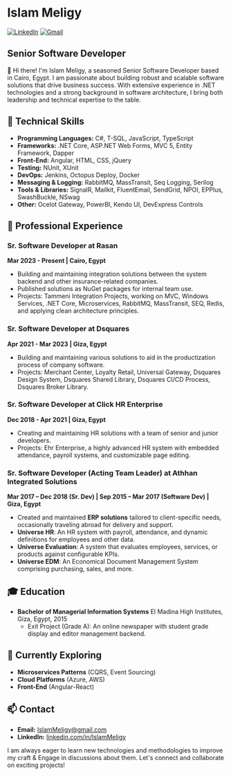 # Islam Meligy

[![LinkedIn](https://img.shields.io/badge/LinkedIn-IslamMeligy-blue?style=flat&logo=linkedin)](https://linkedin.com/in/IslamMeligy)
[![Gmail](https://img.shields.io/badge/Email-IslamMeligy@gmail.com-red?style=flat&logo=gmail)](mailto:IslamMeligy@gmail.com)

## Senior Software Developer

👋 Hi there! I'm Islam Meligy, a seasoned Senior Software Developer based in Cairo, Egypt. I am passionate about building robust and scalable software solutions that drive business success. With extensive experience in .NET technologies and a strong background in software architecture, I bring both leadership and technical expertise to the table.

## 🔧 Technical Skills

- **Programming Languages:** C#, T-SQL, JavaScript, TypeScript
- **Frameworks:** .NET Core, ASP.NET Web Forms, MVC 5, Entity Framework, Dapper
- **Front-End:** Angular, HTML, CSS, jQuery
- **Testing:** NUnit, XUnit
- **DevOps:** Jenkins, Octopus Deploy, Docker
- **Messaging & Logging:** RabbitMQ, MassTransit, Seq Logging, Serilog
- **Tools & Libraries:** SignalR, Mailkit, FluentEmail, SendGrid, NPOI, EPPlus, SwashBuckle, NSwag
- **Other:** Ocelot Gateway, PowerBI, Kendo UI, DevExpress Controls

## 🏢 Professional Experience

### Sr. Software Developer at Rasan
**Mar 2023 - Present | Cairo, Egypt**

- Building and maintaining integration solutions between the system backend and other insurance-related companies.
- Published solutions as NuGet packages for internal team use.
- Projects: Tammeni Integration Projects, working on MVC, Windows Services, .NET Core, Microservices, RabbitMQ, MassTransit, SEQ, Redis, and applying clean architecture principles.

### Sr. Software Developer at Dsquares
**Apr 2021 - Mar 2023 | Giza, Egypt**

- Building and maintaining various solutions to aid in the productization process of company software.
- Projects: Merchant Center, Loyalty Retail, Universal Gateway, Dsquares Design System, Dsquares Shared Library, Dsquares CI/CD Process, Dsquares Broker Library.

### Sr. Software Developer at Click HR Enterprise
**Dec 2018 - Apr 2021 | Giza, Egypt**

- Creating and maintaining HR solutions with a team of senior and junior developers.
- Projects: Ehr Enterprise, a highly advanced HR system with embedded attendance, payroll systems, and customizable page editing.

### **Sr. Software Developer (Acting Team Leader) at Athhan Integrated Solutions**
**Mar 2017 – Dec 2018 (Sr. Dev) | Sep 2015 – Mar 2017 (Software Dev) | Giza, Egypt**  
- Created and maintained **ERP solutions** tailored to client-specific needs, occasionally traveling abroad for delivery and support.  
- **Universe HR**: An HR system with payroll, attendance, and dynamic definitions for employees and other data.  
- **Universe Evaluation**: A system that evaluates employees, services, or products against configurable KPIs.  
- **Universe EDM**: An Economical Document Management System comprising purchasing, sales, and more.


## 🎓 Education

- **Bachelor of Managerial Information Systems**
  El Madina High Institutes, Giza, Egypt, 2015
  - Exit Project (Grade A): An online newspaper with student grade display and editor management backend.

## 🚀 Currently Exploring

- **Microservices Patterns** (CQRS, Event Sourcing)  
- **Cloud Platforms** (Azure, AWS)  
- **Front-End** (Angular-React)


## 📫 Contact

- **Email:** [IslamMeligy@gmail.com](mailto:IslamMeligy@gmail.com)
- **LinkedIn:** [linkedin.com/in/IslamMeligy](https://linkedin.com/in/IslamMeligy)

I am always eager to learn new technologies and methodologies to improve my craft & Engage in discussions about them. Let's connect and collaborate on exciting projects!
